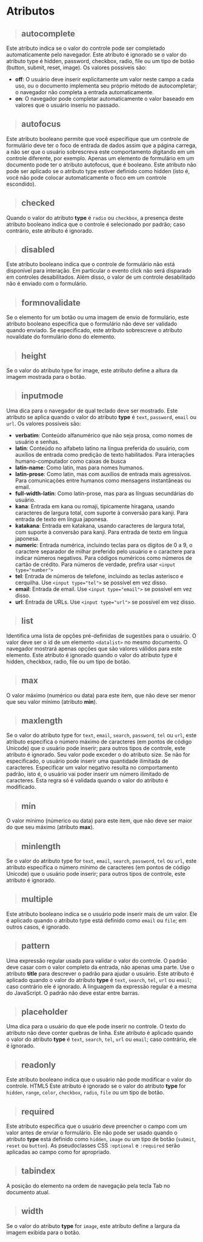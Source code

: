 # Atributos

> ## **autocomplete**

Este atributo indica se o valor do controle pode ser completado automaticamente pelo navegador. Este atributo é ignorado se o valor do atributo type é hidden, password, checkbox, radio, file ou um tipo de botão (button, submit, reset, image). Os valores possíveis são:

- **off**: O usuário deve inserir explicitamente um valor neste campo a cada uso, ou o documento implementa seu próprio método de autocompletar; o navegador não completa a entrada automaticamente.
- **on**: O navegador pode completar automaticamente o valor baseado em valores que o usuário inseriu no passado.

> ## **autofocus**

Este atributo booleano permite que você especifique que um controle de formulário deve ter o foco de entrada de dados assim que a página carrega, a não ser que o usuário sobrescreva este comportamento digitando em um controle diferente, por exemplo. Apenas um elemento de formulário em um documento pode ter o atributo autofocus, que é booleano. Este atributo não pode ser aplicado se o atributo type estiver definido como hidden (isto é, você não pode colocar automaticamente o foco em um controle escondido).

> ## **checked**

Quando o valor do atributo **type** é `radio` ou `checkbox`, a presença deste atributo booleano indica que o controle é selecionado por padrão; caso contrário, este atributo é ignorado.

> ## **disabled**

Este atributo booleano indica que o controle de formulário não está disponível para interação. Em particular o evento click não será disparado em controles desabilitados. Além disso, o valor de um controle desabilitado não é enviado com o formulário.

> ## **formnovalidate**

Se o elemento for um botão ou uma imagem de envio de formulário, este atributo booleano especifica que o formulário não deve ser validado quando enviado. Se especificado, este atributo sobrescreve o atributo novalidate do formulário dono do elemento.

> ## **height**

Se o valor do atributo type for image, este atributo define a altura da imagem mostrada para o botão.

> ## **inputmode**

Uma dica para o navegador de qual teclado deve ser mostrado. Este atributo se aplica quando o valor do atributo **type** é `text`, `password`, `email` ou `url`. Os valores possíveis são:

- **verbatim**: Conteúdo alfanumérico que não seja prosa, como nomes de usuário e senhas.
- **latin**: Conteúdo no alfabeto latino na língua preferida do usuário, com auxílios de entrada como predição de texto habilitados. Para interações humano-computador como caixas de busca
- **latin-name**: Como latin, mas para nomes humanos.
- **latin-prose**: Como latin, mas com auxílios de entrada mais agressivos. Para comunicações entre humanos como mensagens instantâneas ou email.
- **full-width-latin**: Como latin-prose, mas para as línguas secundárias do usuário.
- **kana**: Entrada em kana ou romaji, tipicamente hiragana, usando caracteres de largura total, com suporte à conversão para kanji. Para entrada de texto em língua japonesa.
- **katakana**: Entrada em katakana, usando caracteres de largura total, com suporte à conversão para kanji. Para entrada de texto em língua japonesa.
- **numeric**: Entrada numérica, incluindo teclas para os dígitos de 0 a 9, o caractere separador de milhar preferido pelo usuário e o caractere para indicar números negativos. Para códigos numéricos como números de cartão de crédito. Para números de verdade, prefira usar `<input type="number">`
- **tel**: Entrada de números de telefone, incluindo as teclas asterisco e cerquilha. Use `<input type="tel">` se possível em vez disso.
- **email**: Entrada de email. Use `<input type="email">` se possível em vez disso.
- **url**: Entrada de URLs. Use `<input type="url">` se possível em vez disso.

> ## **list**

Identifica uma lista de opções pré-definidas de sugestões para o usuário. O valor deve ser o id de um elemento `<datalist>` no mesmo documento. O navegador mostrará apenas opções que são valores válidos para este elemento. Este atributo é ignorado quando o valor do atributo type é hidden, checkbox, radio, file ou um tipo de botão.

> ## **max**

O valor máximo (numérico ou data) para este item, que não deve ser menor que seu valor mínimo (atributo **min**).

> ## **maxlength**

Se o valor do atributo type for `text`, `email`, `search`, `password`, `tel` ou `url`, este atributo especifica o número máximo de caracteres (em pontos de código Unicode) que o usuário pode inserir; para outros tipos de controle, este atributo é ignorado. Seu valor pode exceder o do atributo size. Se não for especificado, o usuário pode inserir uma quantidade ilimitada de caracteres. Especificar um valor negativo resulta no comportamento padrão, isto é, o usuário vai poder inserir um número ilimitado de caracteres. Esta regra só é validada quando o valor do atributo é modificado.

> ## **min**

O valor mínimo (númerico ou data) para este item, que não deve ser maior do que seu máximo (atributo **max**).

> ## **minlength**

Se o valor do atributo type for `text`, `email`, `search`, `password`, `tel` ou `url`, este atributo especifica o número mínimo de caracteres (em pontos de código Unicode) que o usuário pode inserir; para outros tipos de controle, este atributo é ignorado.

> ## **multiple**

Este atributo booleano indica se o usuário pode inserir mais de um valor. Ele é aplicado quando o atributo type está definido como `email` ou `file`; em outros casos, é ignorado.

> ## **pattern**

Uma expressão regular usada para validar o valor do controle. O padrão deve casar com o valor completo da entrada, não apenas uma parte. Use o atributo **title** para descrever o padrão para ajudar o usuário. Este atributo é aplicado quando o valor do atributo **type** é `text`, `search`, `tel`, `url` ou `email`; caso contrário ele é ignorado. A linguagem da expressão regular é a mesma do JavaScript. O padrão não deve estar entre barras.

> ## **placeholder**

Uma dica para o usuário do que ele pode inserir no controle. O texto do atributo não deve conter quebras de linha. Este atributo é aplicado quando o valor do atributo **type** é `text`, `search`, `tel`, `url` ou `email`; caso contrário, ele é ignorado.

> ## **readonly**

Este atributo booleano indica que o usuário não pode modificar o valor do controle.
HTML5 Este atributo é ignorado se o valor do atributo **type** for `hidden`, `range`, `color`, `checkbox`, `radio`, `file` ou um tipo de botão.

> ## **required**

Este atributo especifica que o usuário deve preencher o campo com um valor antes de enviar o formulário. Ele não pode ser usado quando o atributo **type** está definido como `hidden`, `image` ou um tipo de botão (`submit`, `reset` ou `button`). As pseudoclasses CSS `:optional` e `:required` serão aplicadas ao campo como for apropriado.

> ## **tabindex**

A posição do elemento na ordem de navegação pela tecla Tab no documento atual.

> ## **width**

Se o valor do atributo **type** for `image`, este atributo define a largura da imagem exibida para o botão.
